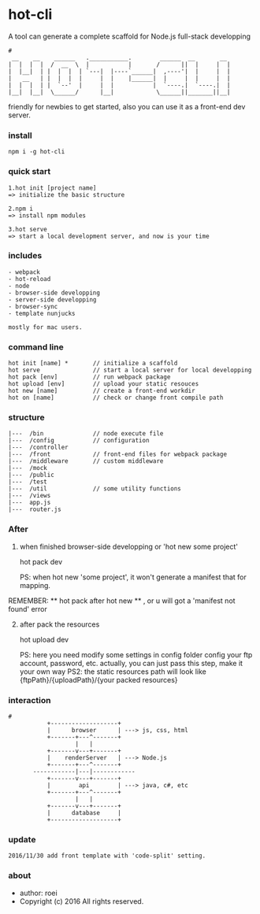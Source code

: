# hot-cli

A tool can generate a complete scaffold for Node.js full-stack developping

    #
     __    __    ______   .___________.        ______  __       __
    |  |  |  |  /  __  \  |           |       /      ||  |     |  |
    |  |__|  | |  |  |  | `---|  |----`______|  ,----'|  |     |  |
    |   __   | |  |  |  |     |  |    |______|  |     |  |     |  |
    |  |  |  | |  `--'  |     |  |           |  `----.|  `----.|  |
    |__|  |__|  \______/      |__|            \______||_______||__|

friendly for newbies to get started, also you can use it as a front-end dev server.

### install

    npm i -g hot-cli

### quick start

    1.hot init [project name]
    => initialize the basic structure

    2.npm i
    => install npm modules

    3.hot serve
    => start a local development server, and now is your time

### includes

    - webpack
    - hot-reload
    - node
    - browser-side developping
    - server-side developping
    - browser-sync
    - template nunjucks

    mostly for mac users.

### command line

    hot init [name] *       // initialize a scaffold
    hot serve               // start a local server for local developping
    hot pack [env]          // run webpack package
    hot upload [env]        // upload your static resouces
    hot new [name]          // create a front-end workdir
    hot on [name]           // check or change front compile path

### structure

    |---  /bin              // node execute file
    |---  /config           // configuration
    |---  /controller
    |---  /front            // front-end files for webpack package
    |---  /middleware       // custom middleware
    |---  /mock
    |---  /public
    |---  /test
    |---  /util             // some utility functions
    |---  /views
    |---  app.js
    |---  router.js


### After
1. when finished browser-side developping or 'hot new some project'

    hot pack dev

    PS: when hot new 'some project', it won't generate a manifest that for mapping.

REMEMBER: ** hot pack after hot new ** , or u will got a 'manifest not found' error

2. after pack the resources

    hot upload dev

    PS: here you need modify some settings in config folder
        config your ftp account, password, etc.
        actually, you can just pass this step, make it your own way
    PS2: the static resources path will look like {ftpPath}/{uploadPath}/{your packed resources}

### interaction

    #
               +-------------------+
               |      browser      | ---> js, css, html
               +-------+---^-------+
                       |   |
               +-------v---+-------+
               |    renderServer   | ---> Node.js
               +-------+---^-------+
           ------------|---|------------
               +-------v---+-------+
               |        api        | ---> java, c#, etc
               +-------+---^-------+
                       |   |
               +-------v---+-------+
               |      database     |
               +-------------------+

### update

    2016/11/30 add front template with 'code-split' setting.

### about
- author: roei
- Copyright (c) 2016 All rights reserved.
